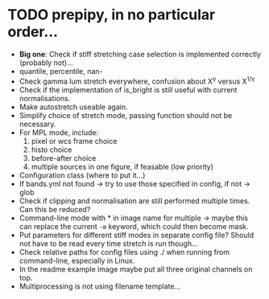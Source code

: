 # TODO prepipy, in no particular order...

* **Big one**: Check if stiff stretching case selection is implemented correctly (probably not)...
* quantile, percentile, nan-
* Check gamma lum stretch everywhere, confusion about X<sup>&gamma;</sup> versus X<sup>1/&gamma;</sup>
* Check if the implementation of is_bright is still useful with current normalisations.
* Make autostretch useable again.
* Simplify choice of stretch mode, passing function should not be necessary.
* For MPL mode, include:
    1. pixel or wcs frame choice
    2. histo choice
    3. before-after choice
    4. multiple sources in one figure, if feasable (low priority)
* Configuration class (where to put it...)
* If bands.yml not found &rarr; try to use those specified in config, if not &rarr; glob
* Check if clipping and normalisation are still performed multiple times. Can this be reduced?
* Command-line mode with \* in image name for multiple &rarr; maybe this can replace the current `-m` keyword, which could then become mask.
* Put parameters for different stiff modes in separate config file? Should not have to be read every time stretch is run though...
* Check relative paths for config files using ./ when running from command-line, especially in Linux.
* In the readme example image maybe put all three original channels on top.
* Multiprocessing is not using filename template...
